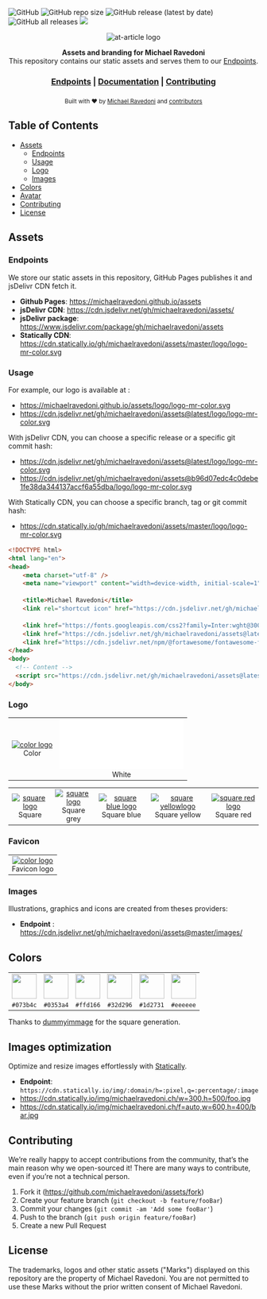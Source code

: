 ![GitHub](https://img.shields.io/github/license/michaelravedoni/assets?style=flat-square)
![GitHub repo size](https://img.shields.io/github/repo-size/michaelravedoni/assets?style=flat-square)
![GitHub release (latest by date)](https://img.shields.io/github/v/release/michaelravedoni/assets)
![GitHub all releases](https://img.shields.io/github/downloads/michaelravedoni/assets/total)
[![](https://data.jsdelivr.com/v1/package/gh/michaelravedoni/assets/badge)](https://www.jsdelivr.com/package/gh/michaelravedoni/assets)


<p align="center">
    <img alt="at-article logo" title="at-article logo" src="https://img.icons8.com/color/344/branding-iron.png" width="200">
</p>
<div align="center">
  <strong>Assets and branding for Michael Ravedoni</strong>
</div>
<div align="center">
  This repository contains our static assets and serves them to our <a href="#endpoints">Endpoints</a>.
</div>

<div align="center">
  <h3>
    <a href="#endpoints">Endpoints</a>
    <span> | </span>
    <a href="https://michaelravedoni.github.io/assets/">Documentation</a>
    <span> | </span>
    <a href="#contributing">
      Contributing
    </a>
  </h3>
</div>

<div align="center">
  <sub>Built with ❤︎ by
  <a href="https://michaelravedoni.ch">Michael Ravedoni</a> and
  <a href="https://github.com/michaelravedoni/assets/contributors">
    contributors
  </a>
  </sub>
</div>


## Table of Contents

- [Assets](#assets)
  - [Endpoints](#endpoints)
  - [Usage](#usage)
  - [Logo](#logo)
  - [Images](#images)
- [Colors](#colors)
- [Avatar](#avatar)
- [Contributing](#contributing)
- [License](#license)

## Assets
### Endpoints

We store our static assets in this repository, GitHub Pages publishes it and jsDelivr CDN fetch it.

* **Github Pages**: https://michaelravedoni.github.io/assets
* **jsDelivr CDN**: https://cdn.jsdelivr.net/gh/michaelravedoni/assets/
* **jsDelivr package**: https://www.jsdelivr.com/package/gh/michaelravedoni/assets
* **Statically CDN**: https://cdn.statically.io/gh/michaelravedoni/assets/master/logo/logo-mr-color.svg

### Usage

For example, our logo is available at :

* https://michaelravedoni.github.io/assets/logo/logo-mr-color.svg
* https://cdn.jsdelivr.net/gh/michaelravedoni/assets@latest/logo/logo-mr-color.svg

With jsDelivr CDN, you can choose a specific release or a specific git commit hash:

* https://cdn.jsdelivr.net/gh/michaelravedoni/assets@latest/logo/logo-mr-color.svg
* https://cdn.jsdelivr.net/gh/michaelravedoni/assets@b96d07edc4c0debe1fe38da344137accf6a55dba/logo/logo-mr-color.svg

With Statically CDN, you can choose a specific branch, tag or git commit hash:
* https://cdn.statically.io/gh/michaelravedoni/assets/master/logo/logo-mr-color.svg

```` html
<!DOCTYPE html>
<html lang="en">
<head>
    <meta charset="utf-8" />
    <meta name="viewport" content="width=device-width, initial-scale=1">

    <title>Michael Ravedoni</title>
    <link rel="shortcut icon" href="https://cdn.jsdelivr.net/gh/michaelravedoni/assets@latest/favicon/favicon.ico" type="image/x-icon">

    <link href="https://fonts.googleapis.com/css2?family=Inter:wght@300;400;700&family=Montserrat:wght@500;700&display=swap" rel="stylesheet" >
    <link href="https://cdn.jsdelivr.net/gh/michaelravedoni/assets@latest/css/theme.min.css" rel="stylesheet">
    <link href="https://cdn.jsdelivr.net/npm/@fortawesome/fontawesome-free@5.15.1/css/all.min.css" rel="stylesheet">
</head>
<body>
  <!-- Content -->
  <script src="https://cdn.jsdelivr.net/gh/michaelravedoni/assets@latest/js/theme.min.js"></script>
</body>
````

### Logo

<table>
  <tr>
    <td style="text-align: center;">
      <a href="https://cdn.jsdelivr.net/gh/michaelravedoni/assets@latest/logo/logo-mr-color.svg">
        <img alt="color logo" src="./logo/logo-mr-color.svg" height="100">
      </a>
      <div>Color</div>
    </td>
    <td style="text-align: center;">
      <a href="https://cdn.jsdelivr.net/gh/michaelravedoni/assets@latest/logo/logo-mr-white.svg">
        <img alt="white logo" src="./logo/logo-mr-white.svg" height="100" style="background:#0d1821;">
      </a>
      <div>White</div>
    </td>
  </tr>
  </table>
  <table>
  <tr>
    <td style="text-align: center;">
      <a href="https://cdn.jsdelivr.net/gh/michaelravedoni/assets@latest/logo/logo-mr-square.svg">
        <img alt="square logo" src="./logo/logo-mr-square.svg" height="100">
      </a>
      <div>Square</div>
    </td>
    <td style="text-align: center;">
      <a href="https://cdn.jsdelivr.net/gh/michaelravedoni/assets@latest/logo/logo-mr-square-grey.svg">
        <img alt="square logo" src="./logo/logo-mr-square-grey.svg" height="100">
      </a>
      <div>Square grey</div>
    </td>
    <td style="text-align: center;">
      <a href="https://cdn.jsdelivr.net/gh/michaelravedoni/assets@latest/logo/logo-mr-square-blue.svg">
        <img alt="square blue logo" src="./logo/logo-mr-square-blue.svg" height="100">
      </a>
      <div>Square blue</div>
    </td>
    <td style="text-align: center;">
      <a href="https://cdn.jsdelivr.net/gh/michaelravedoni/assets@latest/logo/logo-mr-square-yellow.svg">
        <img alt="square yellowlogo" src="./logo/logo-mr-square-yellow.svg" height="100">
      </a>
      <div>Square yellow</div>
    </td>
    <td style="text-align: center;">
      <a href="https://cdn.jsdelivr.net/gh/michaelravedoni/assets@latest/logo/logo-mr-square-red.svg">
        <img alt="square red logo" src="./logo/logo-mr-square-red.svg" height="100">
      </a>
      <div>Square red</div>
    </td>
  </tr>
</table>

### Favicon

<table>
  <tr>
    <td style="text-align: center;">
      <a href="https://cdn.jsdelivr.net/gh/michaelravedoni/assets@latest/favicon/favicon.ico">
        <img alt="color logo" src="./favicon/favicon.ico" height="32">
      </a>
      <div>Favicon logo</div>
    </td>
  </tr>
</table>

### Images
Illustrations, graphics and icons are created from theses providers:

* **Endpoint** : https://cdn.jsdelivr.net/gh/michaelravedoni/assets@master/images/

## Colors

<table>
  <tr>
    <td style="text-align: center">
      <img alt="" height="50" width="50" src="https://dummyimage.com/50x50/073b4c/ffffff.png&text=+">
      <div><code>#073b4c</code></div>
    </td>
    <td style="text-align: center">
      <img alt="" height="50" width="50" src="https://dummyimage.com/50x50/0353a4/ffffff.png&text=+">
      <div><code>#0353a4</code></div>
    </td>
    <td style="text-align: center">
      <img alt="" height="50" width="50" src="https://dummyimage.com/50x50/ffd166/ffffff.png&text=+">
      <div><code>#ffd166</code></div>
    </td>
    <td style="text-align: center">
      <img alt="" height="50" width="50" src="https://dummyimage.com/50x50/32d296/ffffff.png&text=+">
      <div><code>#32d296</code></div>
  </td>
    <td style="text-align: center">
      <img alt="" height="50" width="50" src="https://dummyimage.com/50x50/1d2731/ffffff.png&text=+">
      <div><code>#1d2731</code></div>
  </td>
    <td style="text-align: center">
      <img alt="" height="50" width="50" src="https://dummyimage.com/50x50/eeeeee/ffffff.png&text=+">
      <div><code>#eeeeee</code></div>
  </td>
  </tr>
</table>

Thanks to [dummyimmage](https://github.com/kingkool68/dummyimage) for the square generation.

## Images optimization

Optimize and resize images effortlessly with [Statically](https://statically.io/docs/using-images/).
* **Endpoint**: `https://cdn.statically.io/img/:domain/h=:pixel,q=:percentage/:image`
* https://cdn.statically.io/img/michaelravedoni.ch/w=300,h=500/foo.jpg
* https://cdn.statically.io/img/michaelravedoni.ch/f=auto,w=600,h=400/bar.jpg

## Contributing

We’re really happy to accept contributions from the community, that’s the main reason why we open-sourced it! There are many ways to contribute, even if you’re not a technical person.

1. Fork it (<https://github.com/michaelravedoni/assets/fork>)
2. Create your feature branch (`git checkout -b feature/fooBar`)
3. Commit your changes (`git commit -am 'Add some fooBar'`)
4. Push to the branch (`git push origin feature/fooBar`)
5. Create a new Pull Request

## License

The trademarks, logos and other static assets ("Marks") displayed on this repository are the property of Michael Ravedoni. You are not permitted to use these Marks without the prior written consent of Michael Ravedoni.
